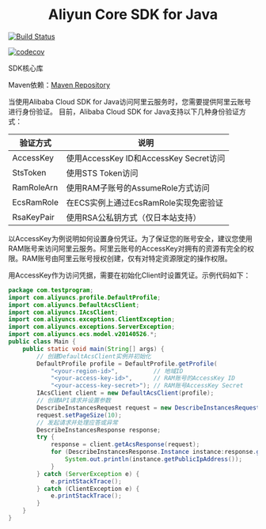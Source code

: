 <h1 align="center">Aliyun Core SDK for Java</h1> 

[![Build Status](https://travis-ci.com/lihangqi/aliyun-java-sdk-core.svg?branch=master)](https://travis-ci.com/lihangqi/aliyun-java-sdk-core)

[![codecov](https://codecov.io/gh/lihangqi/aliyun-java-sdk-core/branch/master/graph/badge.svg)](https://codecov.io/gh/lihangqi/aliyun-java-sdk-core)

SDK核心库

Maven依赖：[Maven Repository](https://mvnrepository.com/artifact/com.aliyun/aliyun-java-sdk-core)

当使用Alibaba Cloud SDK for Java访问阿里云服务时，您需要提供阿里云账号进行身份验证。
目前，Alibaba Cloud SDK for Java支持以下几种身份验证方式：

验证方式|说明
|------|----
AccessKey|使用AccessKey ID和AccessKey Secret访问
StsToken|使用STS Token访问
RamRoleArn|使用RAM子账号的AssumeRole方式访问
EcsRamRole|在ECS实例上通过EcsRamRole实现免密验证
RsaKeyPair|使用RSA公私钥方式（仅日本站支持）

以AccessKey为例说明如何设置身份凭证。为了保证您的账号安全，建议您使用RAM账号来访问阿里云服务。阿里云账号的AccessKey对拥有的资源有完全的权限。RAM账号由阿里云账号授权创建，仅有对特定资源限定的操作权限。

用AccessKey作为访问凭据，需要在初始化Client时设置凭证。示例代码如下：
```java
package com.testprogram;
import com.aliyuncs.profile.DefaultProfile;
import com.aliyuncs.DefaultAcsClient;
import com.aliyuncs.IAcsClient;
import com.aliyuncs.exceptions.ClientException;
import com.aliyuncs.exceptions.ServerException;
import com.aliyuncs.ecs.model.v20140526.*;
public class Main {
    public static void main(String[] args) {
        // 创建DefaultAcsClient实例并初始化
        DefaultProfile profile = DefaultProfile.getProfile(
            "<your-region-id>",          // 地域ID
            "<your-access-key-id>",      // RAM账号的AccessKey ID
            "<your-access-key-secret>"); // RAM账号AccessKey Secret
        IAcsClient client = new DefaultAcsClient(profile);
        // 创建API请求并设置参数
        DescribeInstancesRequest request = new DescribeInstancesRequest();
        request.setPageSize(10);
        // 发起请求并处理应答或异常
        DescribeInstancesResponse response;
        try {
            response = client.getAcsResponse(request);
            for (DescribeInstancesResponse.Instance instance:response.getInstances()) {+
                System.out.println(instance.getPublicIpAddress());
            }
        } catch (ServerException e) {
            e.printStackTrace();
        } catch (ClientException e) {
            e.printStackTrace();
        }
    }
}
```
